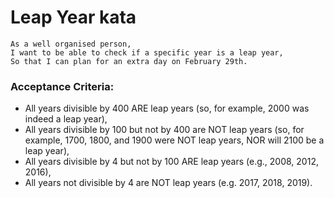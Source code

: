 # Leap Year kata

```
As a well organised person,
I want to be able to check if a specific year is a leap year,
So that I can plan for an extra day on February 29th.

```

### Acceptance Criteria:

* All years divisible by 400 ARE leap years (so, for example, 2000 was indeed a leap year),
* All years divisible by 100 but not by 400 are NOT leap years (so, for example, 1700, 1800, and 1900 were NOT leap years, NOR will 2100 be a leap year),
* All years divisible by 4 but not by 100 ARE leap years (e.g., 2008, 2012, 2016),
* All years not divisible by 4 are NOT leap years (e.g. 2017, 2018, 2019).
